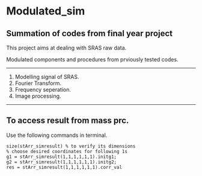 # Modulated_sim

## Summation of codes from final year project

This project aims at dealing with SRAS raw data.

Modulated components and procedures from prviously tested codes.

---

1. Modelling signal of SRAS.
2. Fourier Transform.
3. Frequency seperation.
4. Image processing.

---

## To access result from mass prc.

Use the following commands in terminal.

```
size(stArr_simresult) % to verify its dimensions
% choose desired coordinates for following 1s
g1 = stArr_simresult(1,1,1,1,1,1).initg1;
g2 = stArr_simresult(1,1,1,1,1,1).initg2;
res = stArr_simresult(1,1,1,1,1,1).corr_val
```
